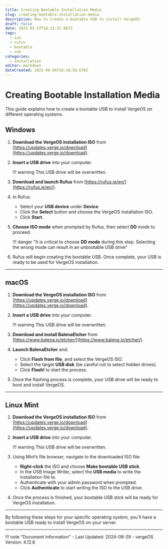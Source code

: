 ```yaml
---
title: Creating Bootable Installation Media
slug: creating-bootable-installation-media
description: How to create a bootable USB to install VergeOS.
draft: false
date: 2023-03-27T18:31:37.067Z
tags:
  - iso
  - rufus
  - bootable
  - usb
categories:
  - Installation
editor: markdown
dateCreated: 2022-08-04T18:16:50.678Z
---
```


# Creating Bootable Installation Media

This guide explains how to create a bootable USB to install VergeOS on different operating systems.

## Windows

1. **Download the VergeOS installation ISO** from [https://updates.verge.io/download](https://updates.verge.io/download).

2. **Insert a USB drive** into your computer.

    !!! warning
        This USB drive will be overwritten.

3. **Download and launch Rufus** from [https://rufus.ie/en/](https://rufus.ie/en/).

4. In Rufus:
    - Select your **USB device** under **Device**.
    - Click the **Select** button and choose the VergeOS installation ISO.
    - Click **Start**.

5. **Choose ISO mode** when prompted by Rufus, then select **DD** mode to proceed.

    !!! danger "It is critical to choose **DD mode** during this step. Selecting the wrong mode can result in an unbootable USB drive"

6. Rufus will begin creating the bootable USB. Once complete, your USB is ready to be used for VergeOS installation.

---

## macOS

1. **Download the VergeOS installation ISO** from [https://updates.verge.io/download](https://updates.verge.io/download).


2. **Insert a USB drive** into your computer.

    !!! warning
        This USB drive will be overwritten.

3. **Download and install BalenaEtcher** from [https://www.balena.io/etcher/](https://www.balena.io/etcher/).

4. **Launch BalenaEtcher** and:
    - Click **Flash from file**, and select the VergeOS ISO.
    - Select the target **USB disk** (be careful not to select hidden drives).
    - Click **Flash!** to start the process.

5. Once the flashing process is complete, your USB drive will be ready to boot and install VergeOS.

---

## Linux Mint

1. **Download the VergeOS installation ISO** from [https://updates.verge.io/download](https://updates.verge.io/download).


2. **Insert a USB drive** into your computer.

    !!! warning
        This USB drive will be overwritten.

3. Using Mint’s file browser, navigate to the downloaded ISO file:
    - **Right-click** the ISO and choose **Make bootable USB stick**.
    - In the USB Image Writer, select the **USB media** to write the installation file to.
    - Authenticate with your admin password when prompted.
    - Click **Authenticate** to start writing the ISO to the USB drive.

4. Once the process is finished, your bootable USB stick will be ready for VergeOS installation.

---

By following these steps for your specific operating system, you'll have a bootable USB ready to install VergeOS on your server.

---

!!! note "Document Information"
    - Last Updated: 2024-08-29
    - vergeOS Version: 4.12.6
